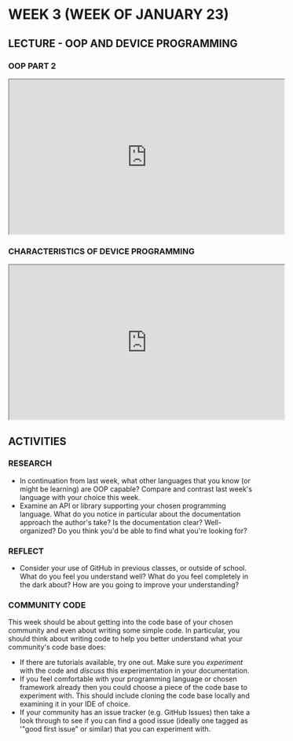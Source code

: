 <!-- # ![Programming for Mobile App Development](images/1366x768-kotlin2022_2.png) -->

# WEEK 3 (WEEK OF JANUARY 23)
## LECTURE - OOP AND DEVICE PROGRAMMING
### OOP PART 2
<div class="video-container-16by9"><iframe width="560" height="315" src="https://youtube.com/embed/jzP2sw3I1nc"></iframe></div>

### CHARACTERISTICS OF DEVICE PROGRAMMING
<div class="video-container-16by9"><iframe width="560" height="315" src="https://youtube.com/embed/vd6RZ09PhIc"></iframe></div>

## ACTIVITIES
### RESEARCH
- In continuation from last week, what other languages that you know (or might be learning) are OOP capable? Compare and contrast last week's language with your choice this week. 
- Examine an API or library supporting your chosen programming language. What do you notice in particular about the documentation approach the author's take? Is the documentation clear? Well-organized? Do you think you'd be able to find what you're looking for?

### REFLECT
- Consider your use of GitHub in previous classes, or outside of school. What do you feel you understand well? What do you feel completely in the dark about? How are you going to improve your understanding?

### COMMUNITY CODE
This week should be about getting into the code base of your chosen community and even about writing some simple code. In particular, you should think about writing code to help you better understand what your community's code base does:
- If there are tutorials available, try one out. Make sure you *experiment* with the code and *discuss* this experimentation in your documentation. 
- If you feel comfortable with your programming language or chosen framework already then you could choose a piece of the code base to experiment with. This should include cloning the code base locally and examining it in your IDE of choice.
- If your community has an issue tracker (e.g. GitHub Issues) then take a look through to see if you can find a good issue (ideally one tagged as '"good first issue" or similar) that you can experiment with.
